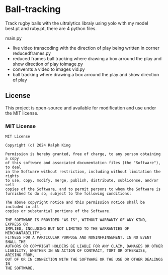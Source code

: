 # Ball-tracking

Track rugby balls with the ultralytics libraiy using yolo with my model best.pt and ruby.pt, there are 4 python files.

main.py
- live video transcoding with the direction of play being written in corner
reducedframes.py
- reduced frames ball tracking where drawing a box arround the play and show direction of play
toimage.py
- conversts a video to images
vid.py
- ball tracking where drawing a box arround the play and show direction of play


## License

This project is open-source and available for modification and use under the MIT license.

### MIT License

```
MIT License

Copyright (c) 2024 Ralph King

Permission is hereby granted, free of charge, to any person obtaining a copy
of this software and associated documentation files (the "Software"), to deal
in the Software without restriction, including without limitation the rights
to use, copy, modify, merge, publish, distribute, sublicense, and/or sell
copies of the Software, and to permit persons to whom the Software is
furnished to do so, subject to the following conditions:

The above copyright notice and this permission notice shall be included in all
copies or substantial portions of the Software.

THE SOFTWARE IS PROVIDED "AS IS", WITHOUT WARRANTY OF ANY KIND, EXPRESS OR
IMPLIED, INCLUDING BUT NOT LIMITED TO THE WARRANTIES OF MERCHANTABILITY,
FITNESS FOR A PARTICULAR PURPOSE AND NONINFRINGEMENT. IN NO EVENT SHALL THE
AUTHORS OR COPYRIGHT HOLDERS BE LIABLE FOR ANY CLAIM, DAMAGES OR OTHER
LIABILITY, WHETHER IN AN ACTION OF CONTRACT, TORT OR OTHERWISE, ARISING FROM,
OUT OF OR IN CONNECTION WITH THE SOFTWARE OR THE USE OR OTHER DEALINGS IN
THE SOFTWARE.
```
